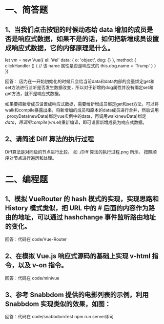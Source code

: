 # 一、简答题
## 1、当我们点击按钮的时候动态给 data 增加的成员是否是响应式数据，如果不是的话，如何把新增成员设置成响应式数据，它的内部原理是什么。
let vm = new Vue({
 el: '#el'
 data: {
  o: 'object',
  dog: {}
 },
 method: {
  clickHandler () {
   // 该 name 属性是否是响应式的
   this.dog.name = 'Trump'
  }
 }
})

回答：
  因为在一开始初始化的时候只会给当前data和data内部的变量绑定get和set方法进行监听是否发生数据改变，所以对于新增的dog属性并没有绑定set和get方法，就不是响应式数据。

  如果要把新增成员设置成响应式数据，需要给新增成员绑定get和set方法，可以将walk和compile暴露出来，将新增加的成员和原本的data成员进行合并，然后调用_proxyData(newData)绑定vue实例中的data，再调用walk(newData)绑定$data，再调用compile(vm.$el)重新编译，即可设置新增成员为响应式数据。

 
## 2、请简述 Diff 算法的执行过程
Diff算法是对同级的节点进行比较。
如 ./Diff 算法的执行过程.png 所示。
按照顺序对节点进行遍历和处理。

# 二、编程题
## 1、模拟 VueRouter 的 hash 模式的实现，实现思路和 History 模式类似，把 URL 中的 # 后面的内容作为路由的地址，可以通过 hashchange 事件监听路由地址的变化。

回答：代码在 code/Vue-Router

## 2、在模拟 Vue.js 响应式源码的基础上实现 v-html 指令，以及 v-on 指令。

回答：代码在 code/minivue

## 3、参考 Snabbdom 提供的电影列表的示例，利用Snabbdom 实现类似的效果，如图：

回答：代码在 code/snabbdomTest npm run server即可